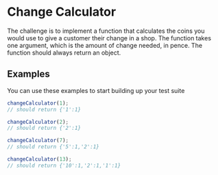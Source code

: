 
# Change Calculator

The challenge is to implement a function that calculates the coins you would use to give a customer their change in a shop. The function takes one argument, which is the amount of change needed, in pence. The function should always return an object.

## Examples

You can use these examples to start building up your test suite

```js
changeCalculator(1);
// should return {'1':1}
```

```js
changeCalculator(2);
// should return {'2':1}
```

```js
changeCalculator(7);
// should return {'5':1,'2':1}
```

```js
changeCalculator(13);
// should return {'10':1,'2':1,'1':1}
```
